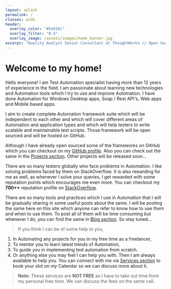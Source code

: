 ```yaml
---
layout: splash
permalink: /
classes: wide
header:
  overlay_color: "#5e616c"
  overlay_filter: "0.5"
  overlay_image: /assets/images/home_banner.jpg
excerpt: "Quality Analyst Senior Consultant at ThoughtWorks // Open Source Contributor // Blogger // Mentor<br /><small><i class='fas fa-map-marker-alt' aria-hidden='true'></i> Mumbai, India</small><br /><br /><br />"
---
```


# Welcome to my home!

Hello everyone! I am Test Automation specialist having more than 12 years of experience in the field. I am passionate about learning new technologies and Automation tools which I try to use and improve Automation. I have done Automation for Windows Desktop apps, Soap / Rest API's, Web apps and Mobile based apps.

I aim to create complete Automation framework suite which will be independent to each other and which will cover different areas of Automation and application types and which will help testers to write scalable and maintainable test scripts. Those framework will be open sourced and will be hosted on GitHub.

Although I have already open sourced some of the frameworks on GitHub which you can checkout on my [GitHub profile][github]. Also you can check out the same in the [Projects section][project]. Other projects will be released soon...

There are so many testers globally who face problems in Automation. I like solving problems faced by them on StackOverflow. It is also rewarding for me as well, as whenever I solve your queries, I get rewarded with some reputation points which encourages me even more. You can checkout my **700++** reputation profile on [StackOverflow][so].

There are so many tools and practices which I use in Automation that I will be gradually sharing in some useful posts about the same. I will be posting the same here on this site which anyone can refer to know how to use them and when to use them. To post all of them will be time consuming but whenever I do, you can find the same in [Blog section][blog]. So stay tuned...

> If you think I can be of some help to you,
1. In Automating any projects for you in my free time as a freelancer,
2. To mentor you to learn latest trends of Automation,
3. To guide you in implementing test automation from scratch.
4. Or anything else you may feel I can help you with.
Then I am always available to help you. You can connect with me via [Services section][services] to book your slot on my Calendar so we can discuss more about it.

> **Note:** These services are **NOT FREE** as I have to take out time from my personal free time. We can discuss the fees on the same call.

[github]: https://github.com/WasiqB
[so]: https://stackoverflow.com/users/5320558/wasiq-bhamla
[project]: /projects/
[services]: /services/
[blog]: /blogs/
[org]: https://www.thoughtworks.com/
